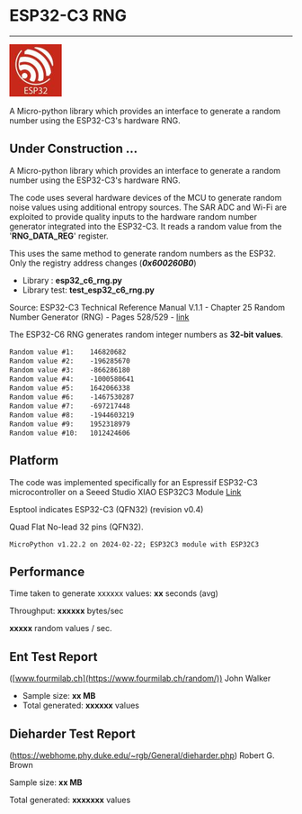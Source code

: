 # ESP32-C3 RNG
---

![Link](https://github.com/MicroControleurMonde/ESP32_RNG/blob/main/Reports/ESP32download.jpg)

A Micro-python library which provides an interface to generate a random number using the ESP32-C3's hardware RNG.


## Under Construction ...

A Micro-python library which provides an interface to generate a random number using the ESP32-C3's hardware RNG.

The code uses several hardware devices of the MCU to generate random noise values using additional entropy sources. The SAR ADC and Wi-Fi are exploited to provide quality inputs to the hardware random number generator integrated into the ESP32-C3. It reads a random value from the '**RNG_DATA_REG**' register.

This uses the same method to generate random numbers as the ESP32. Only the registry address changes (***0x600260B0***)

- Library : **esp32_c6_rng.py**
- Library test: **test_esp32_c6_rng.py**

Source: ESP32-C3 Technical Reference Manual V.1.1 - Chapter 25 Random Number Generator (RNG) - Pages 528/529 -  [link](https://www.espressif.com/sites/default/files/documentation/esp32-c3_technical_reference_manual_en.pdf)

The ESP32-C6 RNG generates random integer numbers as **32-bit values**.

    Random value #1: 	146820682
    Random value #2: 	-196285670
    Random value #3: 	-866286180
    Random value #4: 	-1000580641
    Random value #5: 	1642066338
    Random value #6: 	-1467530287
    Random value #7: 	-697217448
    Random value #8: 	-1944603219
    Random value #9: 	1952318979
    Random value #10: 	1012424606

## Platform
The code was implemented specifically for an Espressif ESP32-C3 microcontroller on a Seeed Studio XIAO ESP32C3 Module [Link](https://www.seeedstudio.com/Seeed-XIAO-ESP32C3-p-5431.html?srsltid=AfmBOoo0va9xPKzG-zCuRxoFXjVCC8uy9bMNLPEuQdSVxHsAHfRzhXAA)

Esptool indicates ESP32-C3 (QFN32) (revision v0.4)

Quad Flat No-lead 32 pins (QFN32).

    MicroPython v1.22.2 on 2024-02-22; ESP32C3 module with ESP32C3

## Performance

Time taken to generate xxxxxx values: **xx** seconds (avg)

Throughput: **xxxxxx** bytes/sec

**xxxxx** random values / sec.

        

## Ent Test Report

  ([www.fourmilab.ch](https://www.fourmilab.ch/random/)) John Walker
- Sample size: **xx MB**
- Total generated: **xxxxxx** values

## Dieharder Test Report

(https://webhome.phy.duke.edu/~rgb/General/dieharder.php) Robert G. Brown

Sample size: **xx MB**

Total generated: **xxxxxxx** values
